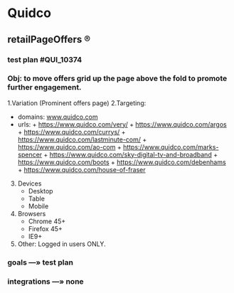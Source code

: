 # Quidco 
## retailPageOffers ®
### test plan #QUI_10374

### Obj: to move offers grid up the page above the fold to promote further engagement.

1.Variation (Prominent offers page)
2.Targeting:
   - domains:  www.quidco.com
   - urls:
             + https://www.quidco.com/very/
             + https://www.quidco.com/argos
             + https://www.quidco.com/currys/
             + https://www.quidco.com/lastminute-com/
             + https://www.quidco.com/ao-com
             + https://www.quidco.com/marks-spencer
             + https://www.quidco.com/sky-digital-tv-and-broadband
             + https://www.quidco.com/boots
             + https://www.quidco.com/debenhams
             + https://www.quidco.com/house-of-fraser
3. Devices
    - Desktop
    - Table
    - Mobile
4. Browsers
    - Chrome 45+
    - Firefox 45+
    - IE9+
5. Other:
   Logged in users ONLY.


### goals —» test plan

### integrations —» none












            
               

